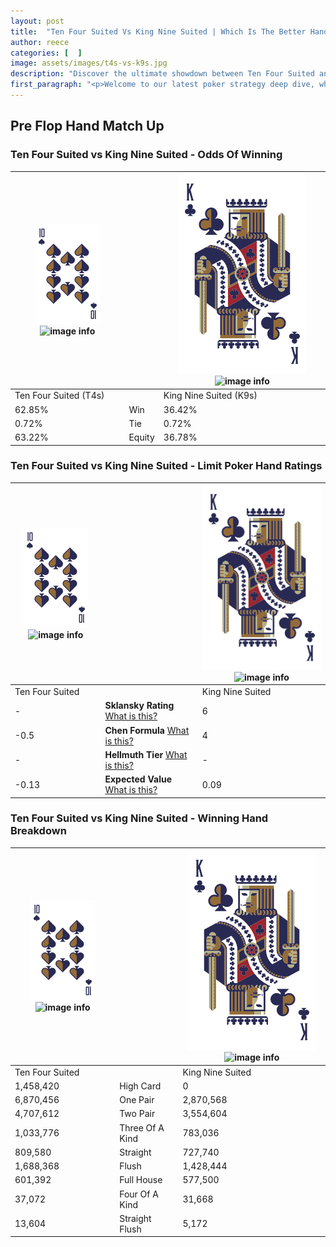 ```yaml
---
layout: post
title:  "Ten Four Suited Vs King Nine Suited | Which Is The Better Hand In Poker? A Complete Guide"
author: reece
categories: [  ]
image: assets/images/t4s-vs-k9s.jpg
description: "Discover the ultimate showdown between Ten Four Suited and King Nine Suited in poker! Uncover the odds, strategies, and scenarios where one hand triumphs over the other. Get ready to up your poker game with this thrilling analysis."
first_paragraph: "<p>Welcome to our latest poker strategy deep dive, where we're pitting two distinct hands against each other in a high-stakes showdown: Ten Four Suited vs King Nine Suited.</p><p>In the dynamic world of poker, every decision counts, and knowing which hand holds the upper hand is key to your success at the table.</p><p>In this article, we'll dissect these two hands, explore the scenarios where one dominates the other, and equip you with the knowledge to make strategic choices that can tip the odds in your favor.</p><p>Get ready to unravel the intriguing dynamics of these poker hands and elevate your game to new heights.</p>"
---
```




[comment]: # (sp0)

## Pre Flop Hand Match Up

<div class="table hand-ratings" markdown="1"> 



### Ten Four Suited vs King Nine Suited - Odds Of Winning


    
| ![image info](assets/images/hand1/T.png) ![image info](assets/images/hand1/4s.png) |  | ![image info](assets/images/hand2/K.png) ![image info](assets/images/hand2/9s.png) |
| -------- | -------- | -------- |
| Ten Four Suited (T4s) |  | King Nine Suited (K9s) |
| 62.85% | Win | 36.42% |
| 0.72% | Tie | 0.72% |
| 63.22% | Equity | 36.78% |




[comment]: # (sp1)



### Ten Four Suited vs King Nine Suited - Limit Poker Hand Ratings


    
| ![image info](assets/images/hand1/T.png) ![image info](assets/images/hand1/4s.png) |  | ![image info](assets/images/hand2/K.png) ![image info](assets/images/hand2/9s.png) |
| -------- | -------- | -------- |
| Ten Four Suited |  | King Nine Suited |
| - | **Sklansky Rating** [What is this?](/sklansky-rating-explained) | 6 |
| -0.5 | **Chen Formula** [What is this?](/chen-formula-explained) | 4 |
| - | **Hellmuth Tier** [What is this?](/Hellmuth-tier-explained) | - |
| -0.13 | **Expected Value** [What is this?](/expected-value-explained) | 0.09 |




[comment]: # (sp2)



### Ten Four Suited vs King Nine Suited - Winning Hand Breakdown


    
| ![image info](assets/images/hand1/T.png) ![image info](assets/images/hand1/4s.png) |  | ![image info](assets/images/hand2/K.png) ![image info](assets/images/hand2/9s.png) |
| -------- | -------- | -------- |
| Ten Four Suited |  | King Nine Suited |
| 1,458,420 | High Card | 0 |
| 6,870,456 | One Pair | 2,870,568 |
| 4,707,612 | Two Pair | 3,554,604 |
| 1,033,776 | Three Of A Kind | 783,036 |
| 809,580 | Straight | 727,740 |
| 1,688,368 | Flush | 1,428,444 |
| 601,392 | Full House | 577,500 |
| 37,072 | Four Of A Kind | 31,668 |
| 13,604 | Straight Flush | 5,172 |




[comment]: # (sp3)



</div>

[comment]: # (sp4)



[comment]: # (sp5)

